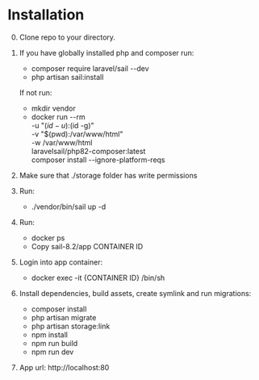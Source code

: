 # Installation

0. Clone repo to your directory.

1. If you have globally installed php and composer run:
    - composer require laravel/sail --dev
    - php artisan sail:install
    
   If not run:
   - mkdir vendor
   - docker run --rm \
    -u "$(id -u):$(id -g)" \
    -v "$(pwd):/var/www/html" \
    -w /var/www/html \
    laravelsail/php82-composer:latest \
    composer install --ignore-platform-reqs
    
2. Make sure that ./storage folder has write permissions

3. Run:
    - ./vendor/bin/sail up -d
   
4. Run:
    - docker ps
    - Copy sail-8.2/app CONTAINER ID

5. Login into app container: 
    - docker exec -it {CONTAINER ID} /bin/sh

6. Install dependencies, build assets, create symlink and run migrations:
    - composer install
    - php artisan migrate
    - php artisan storage:link
    - npm install
    - npm run build
    - npm run dev
    
7. App url:
   http://localhost:80
